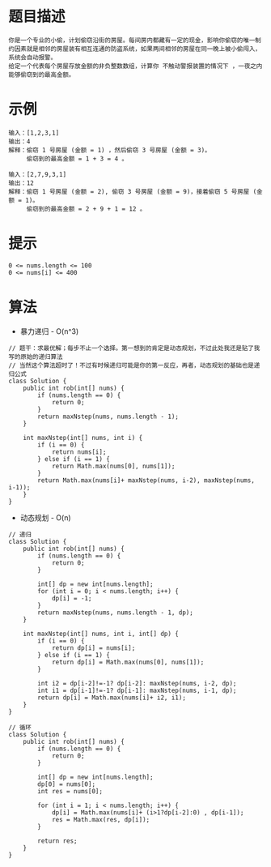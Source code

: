 # 题目描述
	你是一个专业的小偷，计划偷窃沿街的房屋。每间房内都藏有一定的现金，影响你偷窃的唯一制约因素就是相邻的房屋装有相互连通的防盗系统，如果两间相邻的房屋在同一晚上被小偷闯入，系统会自动报警。
	给定一个代表每个房屋存放金额的非负整数数组，计算你 不触动警报装置的情况下 ，一夜之内能够偷窃到的最高金额。

# 示例
	输入：[1,2,3,1]
	输出：4
	解释：偷窃 1 号房屋 (金额 = 1) ，然后偷窃 3 号房屋 (金额 = 3)。
	     偷窃到的最高金额 = 1 + 3 = 4 。

	输入：[2,7,9,3,1]
	输出：12
	解释：偷窃 1 号房屋 (金额 = 2), 偷窃 3 号房屋 (金额 = 9)，接着偷窃 5 号房屋 (金额 = 1)。
	     偷窃到的最高金额 = 2 + 9 + 1 = 12 。

# 提示
	0 <= nums.length <= 100
	0 <= nums[i] <= 400

# 算法
* 暴力递归 - O(n^3)
```
// 题干：求最优解；每步不止一个选择。第一想到的肯定是动态规划，不过此处我还是贴了我写的原始的递归算法
// 当然这个算法超时了！不过有时候递归可能是你的第一反应，再者，动态规划的基础也是递归公式
class Solution {
    public int rob(int[] nums) {
    	if (nums.length == 0) {
    		return 0;
    	}
    	return maxNstep(nums, nums.length - 1);
    }
    
    int maxNstep(int[] nums, int i) {
    	if (i == 0) {
    		return nums[i];
    	} else if (i == 1) {
    		return Math.max(nums[0], nums[1]);
    	}
    	return Math.max(nums[i]+ maxNstep(nums, i-2), maxNstep(nums, i-1));
    }
}
```

* 动态规划 - O(n)
```
// 递归
class Solution {
    public int rob(int[] nums) {
    	if (nums.length == 0) {
    		return 0;
    	}
    	
    	int[] dp = new int[nums.length];
    	for (int i = 0; i < nums.length; i++) {
    		dp[i] = -1;
    	}
    	return maxNstep(nums, nums.length - 1, dp);
    }
    
    int maxNstep(int[] nums, int i, int[] dp) {
    	if (i == 0) {
    		return dp[i] = nums[i];
    	} else if (i == 1) {
    		return dp[i] = Math.max(nums[0], nums[1]);
    	}
    	
    	int i2 = dp[i-2]!=-1? dp[i-2]: maxNstep(nums, i-2, dp);
    	int i1 = dp[i-1]!=-1? dp[i-1]: maxNstep(nums, i-1, dp);
    	return dp[i] = Math.max(nums[i]+ i2, i1);
    }
}

// 循环
class Solution {
    public int rob(int[] nums) {
        if (nums.length == 0) {
            return 0;
        }
        
        int[] dp = new int[nums.length];
        dp[0] = nums[0];
        int res = nums[0];

        for (int i = 1; i < nums.length; i++) {
            dp[i] = Math.max(nums[i]+ (i>1?dp[i-2]:0) , dp[i-1]);
            res = Math.max(res, dp[i]);
        }

        return res;
    }
}
```
